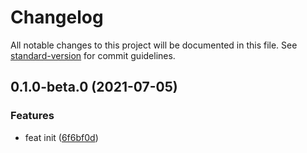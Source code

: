 # Changelog

All notable changes to this project will be documented in this file. See [standard-version](https://github.com/conventional-changelog/standard-version) for commit guidelines.

## 0.1.0-beta.0 (2021-07-05)


### Features

* feat init ([6f6bf0d](https://github.com/Mrcxt/auto-standard-version/commit/6f6bf0d))
